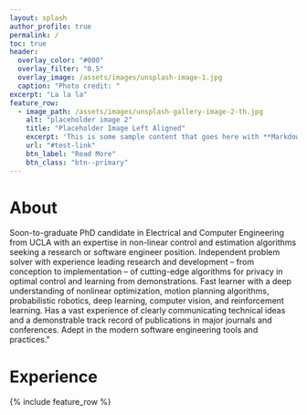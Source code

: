 ```yaml
---
layout: splash
author_profile: true
permalink: /
toc: true
header:
  overlay_color: "#000"
  overlay_filter: "0.5"
  overlay_image: /assets/images/unsplash-image-1.jpg
  caption: "Photo credit: "
excerpt: "La la la"
feature_row:
  - image_path: /assets/images/unsplash-gallery-image-2-th.jpg
    alt: "placeholder image 2"
    title: "Placeholder Image Left Aligned"
    excerpt: 'This is some sample content that goes here with **Markdown** formatting. Left aligned with `type="left"`'
    url: "#test-link"
    btn_label: "Read More"
    btn_class: "btn--primary"
---
```


# About

Soon-to-graduate PhD candidate in Electrical and Computer 
Engineering from UCLA with an expertise in non-linear 
control and estimation algorithms seeking a research or 
software engineer position. Independent problem solver with 
experience leading research and development – from 
conception to implementation – of cutting-edge algorithms 
for privacy in optimal control and learning from 
demonstrations. Fast learner with a deep understanding of 
nonlinear optimization, motion planning algorithms, 
probabilistic robotics, deep learning, computer vision, 
and reinforcement learning. Has a vast experience of 
clearly communicating technical ideas and a demonstrable 
track record of publications in major journals and 
conferences. Adept in the modern software engineering tools
and practices."

# Experience

{% include feature_row %}